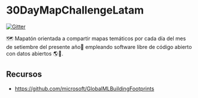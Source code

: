 # 30DayMapChallengeLatam

[![Gitter](https://badges.gitter.im/30DayMapChallengeLatam/comunidad.svg)](https://gitter.im/30DayMapChallengeLatam/comunidad?utm_source=badge&utm_medium=badge&utm_campaign=pr-badge&utm_content=badge)

🗺️ Mapatón orientada a compartir mapas temáticos por cada día del mes de setiembre del presente año📅 empleando software libre de código abierto con datos abiertos 🌎🐧.

## Recursos 
* https://github.com/microsoft/GlobalMLBuildingFootprints
